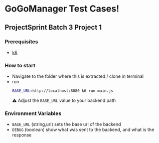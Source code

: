 # GoGoManager Test Cases!
## ProjectSprint Batch 3 Project 1

### Prerequisites
- [ k6 ](https://k6.io/docs/get-started/installation/)

### How to start
- Navigate to the folder where this is extracted / clone in terminal
- run
    ```bash
    BASE_URL=http://localhost:8080 k6 run main.js
    ```
    ⚠️ Adjust the `BASE_URL` value to your backend path

### Environment Variables
- `BASE_URL` (string,url) sets the base url of the backend
- `DEBUG` (boolean) show what was sent to the backend, and what is the response
